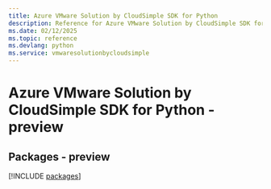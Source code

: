 ```yaml
---
title: Azure VMware Solution by CloudSimple SDK for Python
description: Reference for Azure VMware Solution by CloudSimple SDK for Python
ms.date: 02/12/2025
ms.topic: reference
ms.devlang: python
ms.service: vmwaresolutionbycloudsimple
---
```

# Azure VMware Solution by CloudSimple SDK for Python - preview
## Packages - preview
[!INCLUDE [packages](vmware-solution-by-cloudsimple-index.md)]